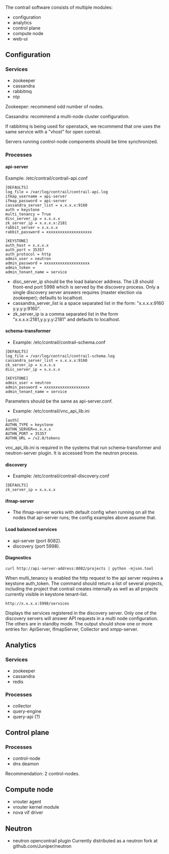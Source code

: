 The contrail software consists of multiple modules:
* configuration
* analytics
* control plane
* compute node
* web-ui

## Configuration

### Services
* zookeeper
* cassandra
* rabbitmq
* ntp

Zookeeper: recommend odd number of nodes.

Cassandra: recommend a multi-node cluster configuration.

If rabbitmq is being used for openstack, we recommend that one uses the same service with a "vhost" for open contrail.

Servers running control-node components should be time synchronized.

### Processes
#### api-server

Example: /etc/contrail/contrail-api.conf
```
[DEFAULTS]
log_file = /var/log/contrail/contrail-api.log
ifmap_username = api-server
ifmap_password = api-server
cassandra_server_list = x.x.x.x:9160
auth = keystone
multi_tenancy = True
disc_server_ip = x.x.x.x
zk_server_ip = x.x.x.x:2181
rabbit_server = x.x.x.x
rabbit_password = xxxxxxxxxxxxxxxxxxxx

[KEYSTONE]
auth_host = x.x.x.x
auth_port = 35357
auth_protocol = http
admin_user = neutron
admin_password = xxxxxxxxxxxxxxxxxxxx
admin_token = 
admin_tenant_name = service

```

- disc_server_ip should be the load balancer address. The LB should front-end port 5998 which is served by the discovery process. Only a single discovery server answers requires (master election via zookeeper); defaults to localhost.
- cassandra_server_list is a space separated list in the form: "x.x.x.x:9160 y.y.y.y:9160".
- zk_server_ip is a comma separated list in the form "x.x.x.x:2181,y.y.y.y:2181" and defaults to localhost.

#### schema-transformer

- Example: /etc/contrail/contrail-schema.conf
```
[DEFAULTS]
log_file = /var/log/contrail/contrail-schema.log
cassandra_server_list = x.x.x.x:9160
zk_server_ip = x.x.x.x
disc_server_ip = x.x.x.x

[KEYSTONE]
admin_user = neutron
admin_password = xxxxxxxxxxxxxxxxxxxx
admin_tenant_name = service
```

Parameters should be the same as api-server.conf.

- Example: /etc/contrail/vnc_api_lib.ini
```
[auth]
AUTHN_TYPE = keystone
AUTHN_SERVER=x.x.x.x
AUTHN_PORT = 35357
AUTHN_URL = /v2.0/tokens
```

vnc_api_lib.ini is required in the systems that run schema-transformer and neutron-server plugin. It is accessed from the neutron process.

#### discovery
- Example: /etc/contrail/contrail-discovery.conf
```
[DEFAULTS]
zk_server_ip = x.x.x.x
```
#### ifmap-server
- The ifmap-server works with default config when running on all the nodes that api-server runs; the config examples above assume that.

#### Load balanced services
- api-server (port 8082).
- discovery (port 5998).

#### Diagnostics
```
curl http://api-server-address:8082/projects | python -mjson.tool
```
When multi_tenancy is enabled the http request to the api server requires a keystone auth_token.
The command should return a list of several projects, including the project that contrail creates internally as well as all projects currently visible in keystone tenant-list.

```
http://x.x.x.x:5998/services
```

Displays the services registered in the discovery server. Only one of the discovery servers will answer API requests in a multi node configuration. The others are in standby mode.
The output should show one or more entries for: ApiServer, IfmapServer, Collector and xmpp-server.

## Analytics

### Services
* zookeeper
* cassandra
* redis

### Processes
* collector
* query-engine
* query-api (?)

## Control plane

### Processes
* control-node
* dns deamon

Recommendation: 2 control-nodes.

## Compute node
* vrouter agent
* vrouter kernel module
* nova vif driver

## Neutron
* neutron opencontrail plugin
Currently distributed as a neutron fork at github.com/Juniper/neutron